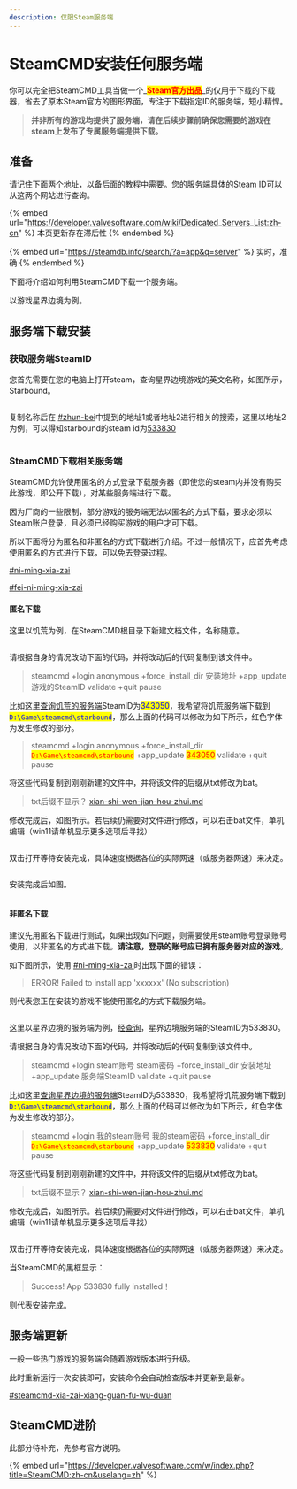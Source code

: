 ```yaml
---
description: 仅限Steam服务端
---
```


# SteamCMD安装任何服务端

你可以完全把SteamCMD工具当做一个_<mark style="color:red;">**Steam官方出品**</mark>_的仅用于下载的下载器，省去了原本Steam官方的图形界面，专注于下载指定ID的服务端，短小精悍。

> **并非所有的游戏均提供了服务端，请在后续步骤前确保您需要的游戏在steam上发布了专属服务端提供下载。**

## 准备

请记住下面两个地址，以备后面的教程中需要。您的服务端具体的Steam ID可以从这两个网站进行查询。

{% embed url="https://developer.valvesoftware.com/wiki/Dedicated_Servers_List:zh-cn" %}
本页更新存在滞后性
{% endembed %}

{% embed url="https://steamdb.info/search/?a=app&q=server" %}
实时，准确
{% endembed %}

下面将介绍如何利用SteamCMD下载一个服务端。

以游戏星界边境为例。

## 服务端下载安装

### 获取服务端SteamID

您首先需要在您的电脑上打开steam，查询星界边境游戏的英文名称，如图所示，Starbound。

<figure><img src="../../../.gitbook/assets/steamwebhelper_vKsXYlbTo0.png" alt=""><figcaption></figcaption></figure>

复制名称后在 [#zhun-bei](steamcmd-an-zhuang-ren-he-fu-wu-duan.md#zhun-bei "mention")中提到的地址1或者地址2进行相关的搜索，这里以地址2为例，可以得知starbound的steam id为[533830](https://steamdb.info/app/533830/)

<figure><img src="../../../.gitbook/assets/chrome_qzkiS89jHY.png" alt=""><figcaption></figcaption></figure>

### SteamCMD下载相关服务端

SteamCMD允许使用匿名的方式登录下载服务器（即使您的steam内并没有购买此游戏，即公开下载），对某些服务端进行下载。

因为厂商的一些限制，部分游戏的服务端无法以匿名的方式下载，要求必须以Steam账户登录，且必须已经购买游戏的用户才可下载。

所以下面将分为匿名和非匿名的方式下载进行介绍。不过一般情况下，应首先考虑使用匿名的方式进行下载，可以免去登录过程。

[#ni-ming-xia-zai](steamcmd-an-zhuang-ren-he-fu-wu-duan.md#ni-ming-xia-zai "mention")

[#fei-ni-ming-xia-zai](steamcmd-an-zhuang-ren-he-fu-wu-duan.md#fei-ni-ming-xia-zai "mention")

#### 匿名下载

这里以饥荒为例，在SteamCMD根目录下新建文档文件，名称随意。

<figure><img src="../../../.gitbook/assets/explorer_TtkzP6Fcyt.png" alt=""><figcaption></figcaption></figure>

请根据自身的情况改动下面的代码，并将改动后的代码复制到该文件中。

> steamcmd +login anonymous +force\_install\_dir 安装地址 +app\_update 游戏的SteamID validate +quit pause

比如这里[查询饥荒的服务端](steamcmd-an-zhuang-ren-he-fu-wu-duan.md#huo-qu-fu-wu-duan-steamid)SteamID为<mark style="color:blue;">343050</mark>，我希望将饥荒服务端下载到<mark style="color:blue;">`D:\Game\steamcmd\starbound`</mark>，那么上面的代码可以修改为如下所示，红色字体为发生修改的部分。

> steamcmd +login anonymous +force\_install\_dir <mark style="color:red;">`D:\Game\steamcmd\starbound`</mark> +app\_update <mark style="color:red;">343050</mark> validate +quit pause

将这些代码复制到刚刚新建的文件中，并将该文件的后缀从txt修改为bat。

> &#x20;txt后缀不显示？ [xian-shi-wen-jian-hou-zhui.md](../../../xi-tong-bian-xie-cao-zuo/xian-shi-wen-jian-hou-zhui.md "mention")

修改完成后，如图所示。若后续仍需要对文件进行修改，可以右击bat文件，单机编辑（win11请单机显示更多选项后寻找）

<figure><img src="../../../.gitbook/assets/image (1).png" alt=""><figcaption></figcaption></figure>

双击打开等待安装完成，具体速度根据各位的实际网速（或服务器网速）来决定。

<figure><img src="../../../.gitbook/assets/WindowsTerminal_pH8tEvNcFw.png" alt=""><figcaption></figcaption></figure>

安装完成后如图。

<figure><img src="../../../.gitbook/assets/WindowsTerminal_y0YiIjbf0J.png" alt=""><figcaption></figcaption></figure>

#### 非匿名下载

建议先用匿名下载进行测试，如果出现如下问题，则需要使用steam账号登录账号使用，以非匿名的方式进下载。**请注意，登录的账号应已拥有服务器对应的游戏**。

如下图所示，使用 [#ni-ming-xia-zai](steamcmd-an-zhuang-ren-he-fu-wu-duan.md#ni-ming-xia-zai "mention")时出现下面的错误：

> ERROR! Failed to install app 'xxxxxx' (No subscription)

则代表您正在安装的游戏不能使用匿名的方式下载服务端。

<figure><img src="../../../.gitbook/assets/WindowsTerminal_29ClyEPNBK.png" alt=""><figcaption></figcaption></figure>

这里以星界边境的服务端为例，[经查询](steamcmd-an-zhuang-ren-he-fu-wu-duan.md#huo-qu-fu-wu-duan-steamid)，星界边境服务端的SteamID为533830。

请根据自身的情况改动下面的代码，并将改动后的代码复制到该文件中。

> steamcmd +login steam账号 steam密码 +force\_install\_dir 安装地址 +app\_update 服务端SteamID validate +quit pause

比如这里[查询星界边境的服务端](steamcmd-an-zhuang-ren-he-fu-wu-duan.md#huo-qu-fu-wu-duan-steamid)SteamID为533830，我希望将饥荒服务端下载到<mark style="color:blue;">`D:\Game\steamcmd\starbound`</mark>，那么上面的代码可以修改为如下所示，红色字体为发生修改的部分。

> steamcmd +login 我的steam账号 我的steam密码 +force\_install\_dir <mark style="color:red;">`D:\Game\steamcmd\starbound`</mark> +app\_update <mark style="color:red;">533830</mark> validate +quit pause

将这些代码复制到刚刚新建的文件中，并将该文件的后缀从txt修改为bat。

> &#x20;txt后缀不显示？ [xian-shi-wen-jian-hou-zhui.md](../../../xi-tong-bian-xie-cao-zuo/xian-shi-wen-jian-hou-zhui.md "mention")

修改完成后，如图所示。若后续仍需要对文件进行修改，可以右击bat文件，单机编辑（win11请单机显示更多选项后寻找）

<figure><img src="../../../.gitbook/assets/image (1).png" alt=""><figcaption></figcaption></figure>

双击打开等待安装完成，具体速度根据各位的实际网速（或服务器网速）来决定。

当SteamCMD的黑框显示：

> Success! App 533830 fully installed！

则代表安装完成。

## 服务端更新

一般一些热门游戏的服务端会随着游戏版本进行升级。

此时重新运行一次安装即可，安装命令会自动检查版本并更新到最新。

[#steamcmd-xia-zai-xiang-guan-fu-wu-duan](steamcmd-an-zhuang-ren-he-fu-wu-duan.md#steamcmd-xia-zai-xiang-guan-fu-wu-duan "mention")

## SteamCMD进阶

此部分待补充，先参考官方说明。

{% embed url="https://developer.valvesoftware.com/w/index.php?title=SteamCMD:zh-cn&uselang=zh" %}
